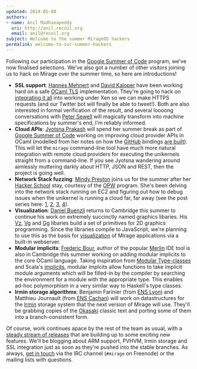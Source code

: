 ```yaml
---
updated: 2014-05-08
authors:
- name: Anil Madhavapeddy
  uri: http://anil.recoil.org
  email: anil@recoil.org
subject: Welcome to the summer MirageOS hackers
permalink: welcome-to-our-summer-hackers
---
```


Following our participation in the [Google Summer of Code](https://mirage.io/blog/applying-for-gsoc2014) program, we've now finalised selections.  We've also got a number of other visitors joining us to hack on Mirage over the summer time, so here are introductions!

* **SSL support**: [Hannes Mehnert](https://github.com/hannesm) and [David Kaloper](https://github.com/pqwy) have been working hard on a safe [OCaml TLS](https://github.com/mirleft/ocaml-tls) implementation. They're going to hack on [integrating it all](https://github.com/mirage/mirage/issues/242) into working under Xen so we can make HTTPS requests (and our Twitter bot will finally be able to tweet!).  Both are also interested in formal verification of the result, and several loooong conversations with [Peter Sewell](http://www.cl.cam.ac.uk/~pes20/) will magically transform into machine specifications by summer's end, I'm reliably informed.
* **Cloud APIs**: [Jyotsna Prakash](http://1000hippos.wordpress.com/) will spend her summer break as part of [Google Summer of Code](http://www.google-melange.com/gsoc/org2/google/gsoc2014/xen_project) working on improving cloud provider APIs in OCaml (modelled from her notes on how the [GitHub](https://github.com/avsm/ocaml-github) bindings [are built](http://1000hippos.wordpress.com/2014/04/24/ocaml-github/)).  This will let the `mirage` command-line tool have much more natural integration with remote cloud providers for executing the unikernels straight from a command-line.  If you see Jyotsna wandering around aimlessly muttering darkly about HTTP, JSON and REST, then the project is going well.
* **Network Stack fuzzing**: [Mindy Preston](http://www.somerandomidiot.com/) joins us for the summer after her [Hacker School](https://www.hackerschool.com/) stay, courtesy of the [OPW](https://opw.gnome.org) program.  She's been delving into the network stack running on EC2 and figuring out how to debug issues when the unikernel is running a cloud far, far away (see the post series here: [1](http://www.somerandomidiot.com/blog/2014/03/14/its-a-mirage/), [2](http://www.somerandomidiot.com/blog/2014/03/24/advancing-toward-the-mirage/), [3](http://www.somerandomidiot.com/blog/2014/04/02/tying-the-knot/), [4](http://www.somerandomidiot.com/blog/2014/03/24/arriving-at-the-mirage/)).
* **Visualization**: [Daniel Buenzli](http://erratique.ch/contact.en) returns to Cambridge this summer to continue his work on extremely succinctly named graphics libaries.  His [Vz](https://github.com/dbuenzli/vz), [Vg](https://github.com/dbuenzli/vg) and [Gg](https://github.com/dbuenzli/gg) libaries build a set of primitives for 2D graphics programming.  Since the libraries compile to JavaScript, we're planning to use this as the basis for [visualization](http://erratique.ch/software/vg/demos/rhtmlc) of Mirage applications via a built-in webserver.
* **Modular implicits**: [Frederic Bour](https://github.com/def-lkb), author of the popular [Merlin](https://github.com/the-lambda-church/merlin) IDE tool is also in Cambridge this summer working on adding modular implicits to the core OCaml language. Taking inspiration from [Modular Type-classes](http://www.mpi-sws.org/~dreyer/papers/mtc/main-long.pdf) and Scala's [implicits](http://twitter.github.io/scala_school/advanced-types.html),  modular implcits allow functions to take implicit module arguments which will be filled-in by the compiler by searching the environment for a module with the appropriate type. This enables ad-hoc polymorphism in a very similar way to Haskell's type classes.
* **Irmin storage algorithms**: Benjamin Farinier (from [ENS Lyon](http://www.ens-lyon.eu/)) and Matthieu Journault (from [ENS Cachan](http://www.ens-cachan.fr/)) will work on datastructures for the [Irmin](https://github.com/mirage/irmin/wiki/Getting-Started) storage system that the next version of Mirage will use.  They'll be grabbing copies of the [Okasaki](http://www.amazon.co.uk/Purely-Functional-Structures-Chris-Okasaki/dp/0521663504) classic text and porting some of them into a branch-consistent form.

Of course, work continues apace by the rest of the team as usual, with a [steady stream of releases](https://mirage.io/releases) that are building up to some exciting new features.  We'll be blogging about ARM support, PVHVM, Irmin storage and SSL integration just as soon as they're pushed into the stable branches.  As always, [get in touch](https://mirage.io/community/) via the IRC channel (`#mirage` on Freenode) or the mailing lists with questions.

